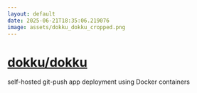 ```yaml
---
layout: default
date: 2025-06-21T18:35:06.219076
image: assets/dokku_dokku_cropped.png
---
```


# [dokku/dokku](https://github.com/dokku/dokku)

self-hosted git-push app deployment using Docker containers
